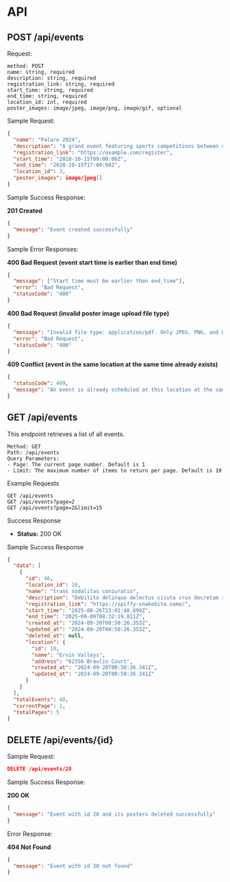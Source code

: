# API

## POST /api/events

Request:

```
method: POST
name: string, required
description: string, required
registration_link: string, required
start_time: string, required
end_time: string, required
location_id: int, required
poster_images: image/jpeg, image/png, image/gif, optional
```

Sample Request:

```json
{
  "name": "Palaro 2024",
  "description": "A grand event featuring sports competitions between different schools.",
  "registration_link": "https://example.com/register",
  "start_time": "2028-10-15T09:00:00Z",
  "end_time": "2028-10-15T17:00:00Z",
  "location_id": 3,
  "poster_images": image/jpeg[]
}
```

Sample Success Response:

**201 Created**

```json
{
  "message": "Event created successfully"
}
```

Sample Error Responses:

**400 Bad Request (event start time is earlier than end time)**

```json
{
  "message": ["Start time must be earlier than end_time"],
  "error": "Bad Request",
  "statusCode": "400"
}
```

**400 Bad Request (invalid poster image upload file type)**

```json
{
  "message": "Invalid file type: application/pdf. Only JPEG, PNG, and GIF are allowed.",
  "error": "Bad Request",
  "statusCode": "400"
}
```

**409 Conflict (event in the same location at the same time already exists)**

```json
{
  "statusCode": 409,
  "message": "An event is already scheduled at this location at the same time"
}
```

## GET /api/events

This endpoint retrieves a list of all events.

```
Method: GET
Path: /api/events
Query Parameters:
- Page: The current page number. Default is 1
- Limit: The maximum number of items to return per page. Default is 10
```

Example Requests

```
GET /api/events
GET /api/events?page=2
GET /api/events?page=2&limit=15
```

Success Response

- **Status:** 200 OK

Sample Success Response

```json
{
  "data": [
    {
      "id": 46,
      "location_id": 10,
      "name": "trans sodalitas coniuratio",
      "description": "Debilito delinquo delectus cicuta crux decretum sub cubo. Claro tepidus tego animus caritas maxime asporto adulatio. Suscipio stips cuppedia.",
      "registration_link": "https://spiffy-snakebite.name/",
      "start_time": "2025-08-26T23:01:48.899Z",
      "end_time": "2025-09-09T08:32:19.811Z",
      "created_at": "2024-09-20T00:50:26.353Z",
      "updated_at": "2024-09-20T00:50:26.353Z",
      "deleted_at": null,
      "location": {
        "id": 10,
        "name": "Ervin Valleys",
        "address": "62356 Braulio Court",
        "created_at": "2024-09-20T00:50:26.341Z",
        "updated_at": "2024-09-20T00:50:26.341Z"
      }
    }
  ],
  "totalEvents": 48,
  "currentPage": 1,
  "totalPages": 5
}
```

## DELETE /api/events/{id}

Sample Request:

```json
DELETE /api/events/28
```

Sample Success Response:

**200 OK**

```json
{
  "message": "Event with id 28 and its posters deleted successfully"
}
```

Error Response:

**404 Not Found**

```json
{
  "message": "Event with id 28 not found"
}
```
